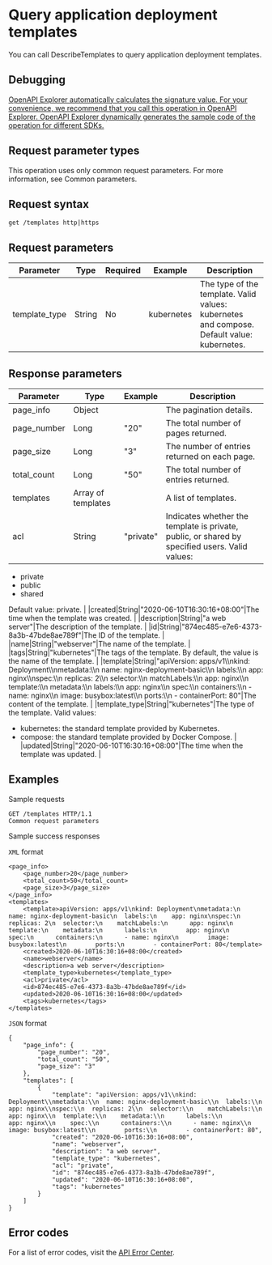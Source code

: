 # Query application deployment templates

You can call DescribeTemplates to query application deployment templates.

## Debugging

[OpenAPI Explorer automatically calculates the signature value. For your convenience, we recommend that you call this operation in OpenAPI Explorer. OpenAPI Explorer dynamically generates the sample code of the operation for different SDKs.](https://api.aliyun.com/#product=CS&api=DescribeTemplates&type=ROA&version=2015-12-15)

## Request parameter types

This operation uses only common request parameters. For more information, see Common parameters.

## Request syntax

```
get /templates http|https
```

## Request parameters

|Parameter|Type|Required|Example|Description|
|---------|----|--------|-------|-----------|
|template\_type|String|No|kubernetes|The type of the template. Valid values: kubernetes and compose. Default value: kubernetes. |

## Response parameters

|Parameter|Type|Example|Description|
|---------|----|-------|-----------|
|page\_info|Object| |The pagination details. |
|page\_number|Long|"20"|The total number of pages returned. |
|page\_size|Long|"3"|The number of entries returned on each page. |
|total\_count|Long|"50"|The total number of entries returned. |
|templates|Array of templates| |A list of templates. |
|acl|String|"private"|Indicates whether the template is private, public, or shared by specified users. Valid values:

 -   private
-   public
-   shared

 Default value: private. |
|created|String|"2020-06-10T16:30:16+08:00"|The time when the template was created. |
|description|String|"a web server"|The description of the template. |
|id|String|"874ec485-e7e6-4373-8a3b-47bde8ae789f"|The ID of the template. |
|name|String|"webserver"|The name of the template. |
|tags|String|"kubernetes"|The tags of the template. By default, the value is the name of the template. |
|template|String|"apiVersion: apps/v1\\\\nkind: Deployment\\\\nmetadata:\\\\n name: nginx-deployment-basic\\\\n labels:\\\\n app: nginx\\\\nspec:\\\\n replicas: 2\\\\n selector:\\\\n matchLabels:\\\\n app: nginx\\\\n template:\\\\n metadata:\\\\n labels:\\\\n app: nginx\\\\n spec:\\\\n containers:\\\\n - name: nginx\\\\n image: busybox:latest\\\\n ports:\\\\n - containerPort: 80"|The content of the template. |
|template\_type|String|"kubernetes"|The type of the template. Valid values:

 -   kubernetes: the standard template provided by Kubernetes.
-   compose: the standard template provided by Docker Compose. |
|updated|String|"2020-06-10T16:30:16+08:00"|The time when the template was updated. |

## Examples

Sample requests

```
GET /templates HTTP/1.1
Common request parameters
```

Sample success responses

`XML` format

```
<page_info>
    <page_number>20</page_number>
    <total_count>50</total_count>
    <page_size>3</page_size>
</page_info>
<templates>
    <template>apiVersion: apps/v1\nkind: Deployment\nmetadata:\n  name: nginx-deployment-basic\n  labels:\n    app: nginx\nspec:\n  replicas: 2\n  selector:\n    matchLabels:\n      app: nginx\n  template:\n    metadata:\n      labels:\n        app: nginx\n    spec:\n      containers:\n      - name: nginx\n        image: busybox:latest\n        ports:\n        - containerPort: 80</template>
    <created>2020-06-10T16:30:16+08:00</created>
    <name>webserver</name>
    <description>a web server</description>
    <template_type>kubernetes</template_type>
    <acl>private</acl>
    <id>874ec485-e7e6-4373-8a3b-47bde8ae789f</id>
    <updated>2020-06-10T16:30:16+08:00</updated>
    <tags>kubernetes</tags>
</templates>
```

`JSON` format

```
{
    "page_info": {
        "page_number": "20",
        "total_count": "50",
        "page_size": "3"
    },
    "templates": [
        {
            "template": "apiVersion: apps/v1\\nkind: Deployment\\nmetadata:\\n  name: nginx-deployment-basic\\n  labels:\\n    app: nginx\\nspec:\\n  replicas: 2\\n  selector:\\n    matchLabels:\\n      app: nginx\\n  template:\\n    metadata:\\n      labels:\\n        app: nginx\\n    spec:\\n      containers:\\n      - name: nginx\\n        image: busybox:latest\\n        ports:\\n        - containerPort: 80",
            "created": "2020-06-10T16:30:16+08:00",
            "name": "webserver",
            "description": "a web server",
            "template_type": "kubernetes",
            "acl": "private",
            "id": "874ec485-e7e6-4373-8a3b-47bde8ae789f",
            "updated": "2020-06-10T16:30:16+08:00",
            "tags": "kubernetes"
        }
    ]
}
```

## Error codes

For a list of error codes, visit the [API Error Center](https://error-center.alibabacloud.com/status/product/CS).

